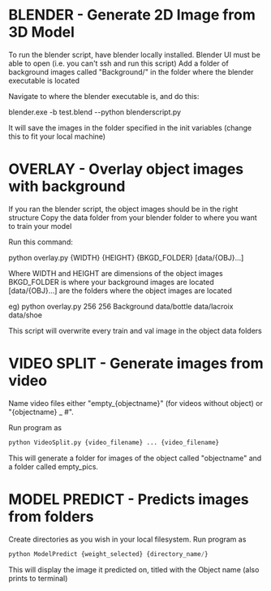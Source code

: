 BLENDER - Generate 2D Image from 3D Model
====================
To run the blender script, have blender locally installed.
Blender UI must be able to open (i.e. you can't ssh and run this script)
Add a folder of background images called "Background/" in the folder where the blender executable is located

Navigate to where the blender executable is, and do this:

blender.exe -b test.blend --python blenderscript.py

It will save the images in the folder specified in the init variables (change this to fit your local machine)

OVERLAY - Overlay object images with background
====================
If you ran the blender script, the object images should be in the right structure
Copy the data folder from your blender folder to where you want to train your model

Run this command:

python overlay.py {WIDTH} {HEIGHT} {BKGD_FOLDER} [data/{OBJ}...]

Where WIDTH and HEIGHT are dimensions of the object images
BKGD_FOLDER is where your background images are located
[data/{OBJ}...] are the folders where the object images are located

eg) python overlay.py 256 256 Background data/bottle data/lacroix data/shoe

This script will overwrite every train and val image in the object data folders

VIDEO SPLIT - Generate images from video
====================
Name video files either "empty_{objectname}" (for videos without object) or "{objectname} _ #".

Run program as

```python
python VideoSplit.py {video_filename} ... {video_filename}
```
This will generate a folder for images of the object called "objectname" and a folder called empty_pics.

MODEL PREDICT - Predicts images from folders
====================
Create directories as you wish in your local filesystem.
Run program as
```python
python ModelPredict {weight_selected} {directory_name/}
```
This will display the image it predicted on, titled with the Object name (also prints to terminal)
